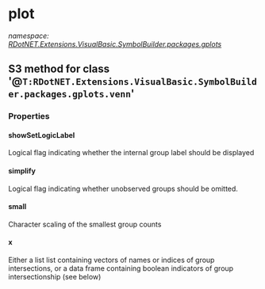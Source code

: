 ﻿# plot
_namespace: [RDotNET.Extensions.VisualBasic.SymbolBuilder.packages.gplots](./index.md)_

## S3 method for class '@``T:RDotNET.Extensions.VisualBasic.SymbolBuilder.packages.gplots.venn``'




### Properties

#### showSetLogicLabel
Logical flag indicating whether the internal group label should be displayed
#### simplify
Logical flag indicating whether unobserved groups should be omitted.
#### small
Character scaling of the smallest group counts
#### x
Either a list list containing vectors of names or indices of group intersections,
 or a data frame containing boolean indicators of group intersectionship (see below)
